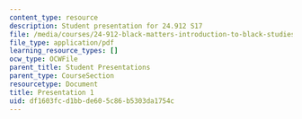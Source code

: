 ```yaml
---
content_type: resource
description: Student presentation for 24.912 S17
file: /media/courses/24-912-black-matters-introduction-to-black-studies-spring-2017/df1603fcd1bbde605c86b5303da1754c_MIT24_912S17_pres1.pdf
file_type: application/pdf
learning_resource_types: []
ocw_type: OCWFile
parent_title: Student Presentations
parent_type: CourseSection
resourcetype: Document
title: Presentation 1
uid: df1603fc-d1bb-de60-5c86-b5303da1754c
---
```

